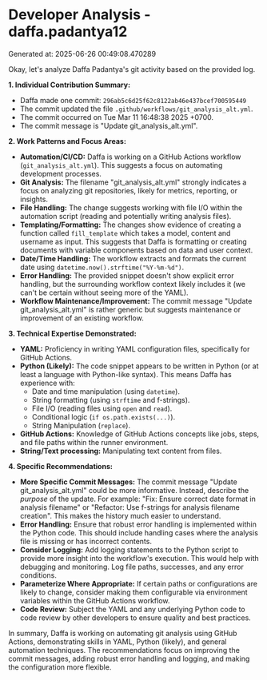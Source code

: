 # Developer Analysis - daffa.padantya12
Generated at: 2025-06-26 00:49:08.470289

Okay, let's analyze Daffa Padantya's git activity based on the provided log.

**1. Individual Contribution Summary:**

*   Daffa made one commit: `296ab5c6d25f62c8122ab46e437bcef700595449`
*   The commit updated the file `.github/workflows/git_analysis_alt.yml`.
*   The commit occurred on Tue Mar 11 16:48:38 2025 +0700.
*   The commit message is "Update git_analysis_alt.yml".

**2. Work Patterns and Focus Areas:**

*   **Automation/CI/CD:** Daffa is working on a GitHub Actions workflow (`git_analysis_alt.yml`).  This suggests a focus on automating development processes.
*   **Git Analysis:** The filename "git\_analysis\_alt.yml" strongly indicates a focus on analyzing git repositories, likely for metrics, reporting, or insights.
*   **File Handling:** The change suggests working with file I/O within the automation script (reading and potentially writing analysis files).
*   **Templating/Formatting:** The changes show evidence of creating a function called `fill_template` which takes a model, content and username as input. This suggests that Daffa is formatting or creating documents with variable components based on data and user context.
*   **Date/Time Handling:** The workflow extracts and formats the current date using `datetime.now().strftime("%Y-%m-%d")`.
*   **Error Handling:**  The provided snippet doesn't show explicit error handling, but the surrounding workflow context likely includes it (we can't be certain without seeing more of the YAML).
*   **Workflow Maintenance/Improvement:**  The commit message "Update git_analysis_alt.yml" is rather generic but suggests maintenance or improvement of an existing workflow.

**3. Technical Expertise Demonstrated:**

*   **YAML:** Proficiency in writing YAML configuration files, specifically for GitHub Actions.
*   **Python (Likely):** The code snippet appears to be written in Python (or at least a language with Python-like syntax). This means Daffa has experience with:
    *   Date and time manipulation (using `datetime`).
    *   String formatting (using `strftime` and f-strings).
    *   File I/O (reading files using `open` and `read`).
    *   Conditional logic (`if os.path.exists(...)`).
    *   String Manipulation (`replace`).
*   **GitHub Actions:** Knowledge of GitHub Actions concepts like jobs, steps, and file paths within the runner environment.
*   **String/Text processing:** Manipulating text content from files.

**4. Specific Recommendations:**

*   **More Specific Commit Messages:**  The commit message "Update git_analysis_alt.yml" could be more informative.  Instead, describe the *purpose* of the update. For example: "Fix: Ensure correct date format in analysis filename" or "Refactor: Use f-strings for analysis filename creation". This makes the history much easier to understand.
*   **Error Handling:** Ensure that robust error handling is implemented within the Python code. This should include handling cases where the analysis file is missing or has incorrect contents.
*   **Consider Logging:**  Add logging statements to the Python script to provide more insight into the workflow's execution. This would help with debugging and monitoring.  Log file paths, successes, and any error conditions.
*   **Parameterize Where Appropriate:** If certain paths or configurations are likely to change, consider making them configurable via environment variables within the GitHub Actions workflow.
*   **Code Review:** Subject the YAML and any underlying Python code to code review by other developers to ensure quality and best practices.

In summary, Daffa is working on automating git analysis using GitHub Actions, demonstrating skills in YAML, Python (likely), and general automation techniques. The recommendations focus on improving the commit messages, adding robust error handling and logging, and making the configuration more flexible.
